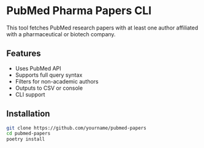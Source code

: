 # PubMed Pharma Papers CLI

This tool fetches PubMed research papers with at least one author affiliated with a pharmaceutical or biotech company.

## Features

- Uses PubMed API
- Supports full query syntax
- Filters for non-academic authors
- Outputs to CSV or console
- CLI support

## Installation

```bash
git clone https://github.com/yourname/pubmed-papers
cd pubmed-papers
poetry install
